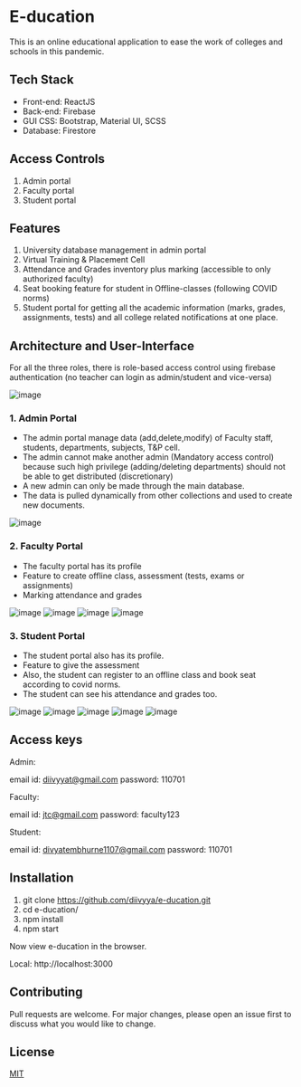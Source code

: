# E-ducation
This is an online educational application to ease the work of colleges and schools in this pandemic.

## Tech Stack
- Front-end: ReactJS
- Back-end: Firebase
- GUI CSS: Bootstrap, Material UI, SCSS
- Database: Firestore

## Access Controls
1. Admin portal
2. Faculty portal
3. Student portal

## Features
1. University database management in admin portal
2. Virtual Training & Placement Cell
3. Attendance and Grades inventory plus marking (accessible to only authorized faculty)
4. Seat booking feature for student in Offline-classes (following COVID norms)
5. Student portal for getting all the academic information (marks, grades, assignments, tests) and all college related notifications at one place.

## Architecture and User-Interface

For all the three roles, there is role-based access control using firebase authentication (no teacher can login as admin/student and vice-versa)

![image](https://user-images.githubusercontent.com/68610804/143624395-5c842d6f-8e8a-45e3-89ec-38f901b03350.png)

### 1. Admin Portal
- The admin portal manage data (add,delete,modify) of Faculty staff, students, departments, subjects, T&P cell.
- The admin cannot make another admin (Mandatory access control) because such high privilege (adding/deleting departments) should not be able to get distributed (discretionary)
- A new admin can only be made through the main database.
- The data is pulled dynamically from other collections and used to create new documents.

![image](https://user-images.githubusercontent.com/68610804/143624900-bf968ea7-92ea-4dc1-9d11-4463a4cf37e7.png)

### 2. Faculty Portal
- The faculty portal has its profile
- Feature to create offline class, assessment (tests, exams or assignments)
- Marking attendance and grades

![image](https://user-images.githubusercontent.com/68610804/143625523-f4fb28bd-bdc0-4942-b6e9-ad6dfb278ac5.png)
![image](https://user-images.githubusercontent.com/68610804/143625563-3a82b447-32d0-421a-80f8-1a175127460b.png)
![image](https://user-images.githubusercontent.com/68610804/143625587-9abab24d-d2e5-410a-ad24-85ce7b3107cc.png)
![image](https://user-images.githubusercontent.com/68610804/143625604-9f19cf42-d4e7-4221-9384-75e583f111ec.png)


### 3. Student Portal
- The student portal also has its profile.
- Feature to give the assessment
- Also, the student can register to an offline class and book seat according to covid norms.
- The student can see his attendance and grades too.

![image](https://user-images.githubusercontent.com/68610804/143625753-cc371c3a-f7d2-4bda-a0c7-c81f12e1bc85.png)
![image](https://user-images.githubusercontent.com/68610804/143625664-c09f4ddf-afb0-43e9-87ce-ffb3adbd2fec.png)
![image](https://user-images.githubusercontent.com/68610804/143625703-451ad91a-2b87-42d1-abb8-4c4f69b1e98c.png)
![image](https://user-images.githubusercontent.com/68610804/143625731-f996d514-1c12-446d-9e25-7978625cd72a.png)
![image](https://user-images.githubusercontent.com/68610804/143625771-17ffed0a-cad3-4343-8868-bb88fcb60758.png)


## Access keys

Admin: 

email id: diivyyat@gmail.com
password: 110701

Faculty:

email id: jtc@gmail.com
password: faculty123

Student:

email id: divyatembhurne1107@gmail.com
password: 110701


## Installation
1. git clone https://github.com/diivyya/e-ducation.git
2. cd e-ducation/
3. npm install
4. npm start

Now view e-ducation in the browser.

  Local:            http://localhost:3000

## Contributing
Pull requests are welcome. For major changes, please open an issue first to discuss what you would like to change.


## License
[MIT](https://choosealicense.com/licenses/mit/)
